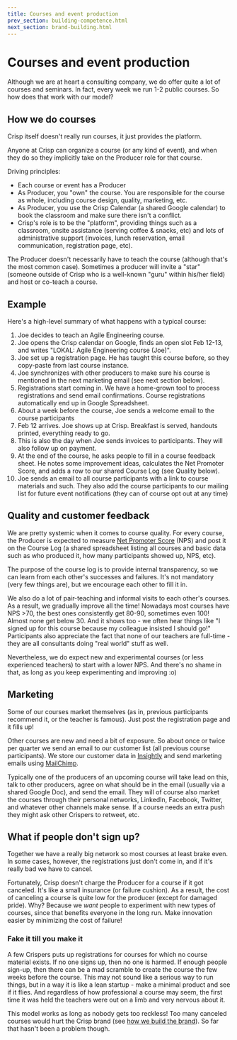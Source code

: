 ```yaml
---
title: Courses and event production
prev_section: building-competence.html
next_section: brand-building.html
---
```


Courses and event production
============================

Although we are at heart a consulting company, we do offer quite a lot of courses and seminars. In fact, every week we run 1-2 public courses. So how does that work with our model?

How we do courses
-----------------

Crisp itself doesn't really run courses, it just provides the platform.

Anyone at Crisp can organize a course (or any kind of event), and when they do so they implicitly take on the Producer role for that course.

Driving principles:

-   Each course or event has a Producer
-   As Producer, you "own" the course. You are responsible for the course as whole, including course design, quality, marketing, etc.
-   As Producer, you use the Crisp Calendar (a shared Google calendar) to book the classroom and make sure there isn't a conflict.
-   Crisp's role is to be the "platform", providing things such as a classroom, onsite assistance (serving coffee & snacks, etc) and lots of administrative support (invoices, lunch reservation, email communication, registration page, etc). 


The Producer doesn't necessarily have to teach the course (although that's the most common case). Sometimes a producer will invite a "star" (someone outside of Crisp who is a well-known "guru" within his/her field) and host or co-teach a course.

Example
-------

Here's a high-level summary of what happens with a typical course:

1.  Joe decides to teach an Agile Engineering course.
2.  Joe opens the Crisp calendar on Google, finds an open slot Feb 12-13, and writes "LOKAL: Agile Engineering course (Joe)". 
3.  Joe set up a registration page. He has taught this course before, so they copy-paste from last course instance.
4.  Joe synchronizes with other producers to make sure his course is mentioned in the next marketing email (see next section below).
5.  Registrations start coming in. We have a home-grown tool to process registrations and send email confirmations. Course registrations automatically end up in Google Spreadsheet.
6.  About a week before the course, Joe sends a welcome email to the course participants
7.  Feb 12 arrives. Joe shows up at Crisp. Breakfast is served, handouts printed, everything ready to go.
8.  This is also the day when Joe sends invoices to participants. They will also follow up on payment.
9.  At the end of the course, he asks people to fill in a course feedback sheet. He notes some improvement ideas, calculates the Net Promoter Score, and adds a row to our shared Course Log (see Quality below).
10. Joe sends an email to all course participants with a link to course materials and such. They also add the course participants to our mailing list for future event notifications (they can of course opt out at any time)

Quality and customer feedback
-----------------------------

We are pretty systemic when it comes to course quality. For every course, the Producer is expected to measure [Net Promoter Score](http://en.wikipedia.org/wiki/Net_Promoter) (NPS) and post it on the Course Log (a shared spreadsheet listing all courses and basic data such as who produced it, how many participants showed up, NPS, etc).

The purpose of the course log is to provide internal transparency, so we can learn from each other's successes and failures. It's not mandatory (very few things are), but we encourage each other to fill it in.

We also do a lot of pair-teaching and informal visits to each other's courses. As a result, we gradually improve all the time! Nowadays most courses have NPS &gt;70, the best ones consistently get 80-90, sometimes even 100! Almost none get below 30. And it shows too - we often hear things like "I signed up for this course because my colleague insisted I should go!" Participants also appreciate the fact that none of our teachers are full-time - they are all consultants doing "real world" stuff as well.

Nevertheless, we do expect new and experimental courses (or less experienced teachers) to start with a lower NPS. And there's no shame in that, as long as you keep experimenting and improving :o)

Marketing
---------

Some of our courses market themselves (as in, previous participants recommend it, or the teacher is famous). Just post the registration page and it fills up!

Other courses are new and need a bit of exposure. So about once or twice per quarter we send an email to our customer list (all previous course participants). We store our customer data in [Insightly](https://www.insightly.com) and send marketing emails using [MailChimp](http://mailchimp.com).

Typically one of the producers of an upcoming course will take lead on this, talk to other producers, agree on what should be in the email (usually via a shared Google Doc), and send the email. They will of course also market the courses through their personal networks, LinkedIn, Facebook, Twitter, and whatever other channels make sense. If a course needs an extra push they might ask other Crispers to retweet, etc.

What if people don't sign up?
-----------------------------

Together we have a really big network so most courses at least brake even. In some cases, however, the registrations just don't come in, and if it's really bad we have to cancel.

Fortunately, Crisp doesn't charge the Producer for a course if it got canceled. It's like a small insurance (or failure cushion). As a result, the cost of canceling a course is quite low for the producer (except for damaged pride). Why? Because we *want* people to experiment with new types of courses, since that benefits everyone in the long run. Make innovation easier by minimizing the cost of failure!

### Fake it till you make it

A few Crispers puts up registrations for courses for which no course material exists. If no one signs up, then no one is harmed. If enough people sign-up, then there can be a mad scramble to create the course the few weeks before the course. This may not sound like a serious way to run things, but in a way it is like a lean startup - make a minimal product and see if it flies. And regardless of how professional a course may seem, the first time it was held the teachers were out on a limb and very nervous about it.

This model works as long as nobody gets too reckless! Too many canceled courses would hurt the Crisp brand (see [how we build the brand](brand-building)). So far that hasn't been a problem though.
